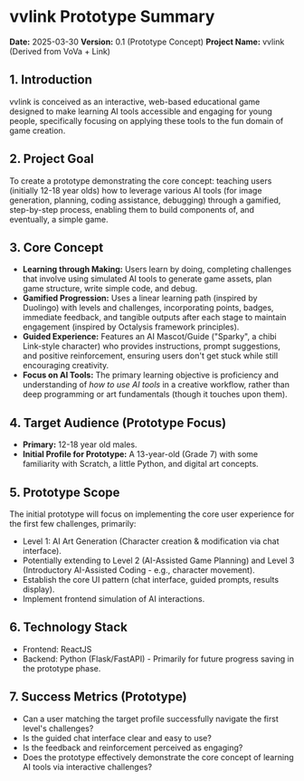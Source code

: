 # vvlink Prototype Summary

**Date:** 2025-03-30
**Version:** 0.1 (Prototype Concept)
**Project Name:** vvlink (Derived from VoVa + Link)

## 1. Introduction

vvlink is conceived as an interactive, web-based educational game designed to make learning AI tools accessible and engaging for young people, specifically focusing on applying these tools to the fun domain of game creation.

## 2. Project Goal

To create a prototype demonstrating the core concept: teaching users (initially 12-18 year olds) how to leverage various AI tools (for image generation, planning, coding assistance, debugging) through a gamified, step-by-step process, enabling them to build components of, and eventually, a simple game.

## 3. Core Concept

* **Learning through Making:** Users learn by doing, completing challenges that involve using simulated AI tools to generate game assets, plan game structure, write simple code, and debug.
* **Gamified Progression:** Uses a linear learning path (inspired by Duolingo) with levels and challenges, incorporating points, badges, immediate feedback, and tangible outputs after each stage to maintain engagement (inspired by Octalysis framework principles).
* **Guided Experience:** Features an AI Mascot/Guide ("Sparky", a chibi Link-style character) who provides instructions, prompt suggestions, and positive reinforcement, ensuring users don't get stuck while still encouraging creativity.
* **Focus on AI Tools:** The primary learning objective is proficiency and understanding of *how to use AI tools* in a creative workflow, rather than deep programming or art fundamentals (though it touches upon them).

## 4. Target Audience (Prototype Focus)

* **Primary:** 12-18 year old males.
* **Initial Profile for Prototype:** A 13-year-old (Grade 7) with some familiarity with Scratch, a little Python, and digital art concepts.

## 5. Prototype Scope

The initial prototype will focus on implementing the core user experience for the first few challenges, primarily:
* Level 1: AI Art Generation (Character creation & modification via chat interface).
* Potentially extending to Level 2 (AI-Assisted Game Planning) and Level 3 (Introductory AI-Assisted Coding - e.g., character movement).
* Establish the core UI pattern (chat interface, guided prompts, results display).
* Implement frontend simulation of AI interactions.

## 6. Technology Stack

* Frontend: ReactJS
* Backend: Python (Flask/FastAPI) - Primarily for future progress saving in the prototype phase.

## 7. Success Metrics (Prototype)

* Can a user matching the target profile successfully navigate the first level's challenges?
* Is the guided chat interface clear and easy to use?
* Is the feedback and reinforcement perceived as engaging?
* Does the prototype effectively demonstrate the core concept of learning AI tools via interactive challenges?